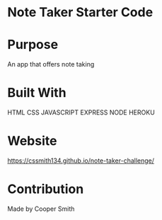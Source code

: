 # Note Taker Starter Code

# Purpose

An app that offers note taking 

# Built With 

HTML
CSS 
JAVASCRIPT
EXPRESS
NODE
HEROKU

# Website

https://cssmith134.github.io/note-taker-challenge/

# Contribution 

Made by Cooper Smith



